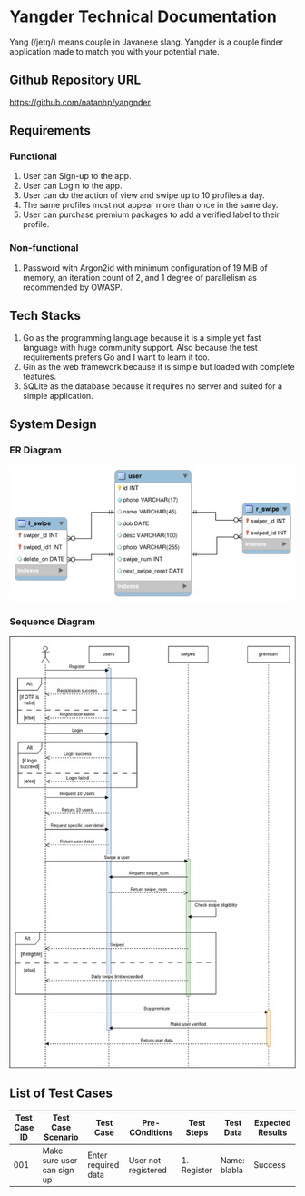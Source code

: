 # Yangder Technical Documentation
Yang (/jeɪŋ/) means couple in Javanese slang. Yangder is a couple finder application made to match you with your potential mate.

## Github Repository URL
https://github.com/natanhp/yangnder

## Requirements
### Functional
1. User can Sign-up to the app.
2. User can Login to the app.
3. User can do the action of view and swipe up to 10 profiles a day.
4. The same profiles must not appear more than once in the same day.
5. User can purchase premium packages to add a verified label to their profile.

### Non-functional
1. Password with Argon2id with minimum configuration of 19 MiB of memory, an iteration count of 2, and 1 degree of parallelism as recommended by OWASP.

## Tech Stacks
1. Go as the programming language because it is a simple yet fast language with huge community support. Also because the test requirements prefers Go and I want to learn it too.
2. Gin as the web framework because it is simple but loaded with complete features.
3. SQLite as the database because it requires no server and suited for a simple application.

## System Design
### ER Diagram
![ER Diagram](erd/erd.png)

### Sequence Diagram
![Sequence Diagram](sequence-diagram/yangnder.jpg)

## List of Test Cases
Test Case ID | Test Case Scenario | Test Case | Pre-COnditions | Test Steps | Test Data | Expected Results
--- | --- | --- | --- |--- |--- |--- |
001 | Make sure user can sign up | Enter required data | User not registered | 1. Register | Name: blabla | Success |

